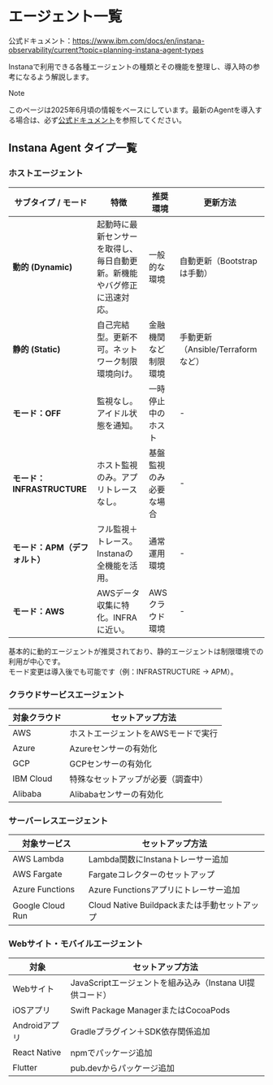 # エージェント一覧

公式ドキュメント：<https://www.ibm.com/docs/en/instana-observability/current?topic=planning-instana-agent-types>

Instanaで利用できる各種エージェントの種類とその機能を整理し、導入時の参考になるよう解説します。

> [!NOTE]  
> このページは2025年6月頃の情報をベースにしています。最新のAgentを導入する場合は、必ず[公式ドキュメント](https://www.ibm.com/docs/en/instana-observability/current?topic=planning-instana-agent-types)を参照してください。  

## Instana Agent タイプ一覧

### ホストエージェント

| サブタイプ / モード         | 特徴                                                                 | 推奨環境                     | 更新方法                             |
|----------------------------|----------------------------------------------------------------------|------------------------------|--------------------------------------|
| **動的 (Dynamic)**         | 起動時に最新センサーを取得し、毎日自動更新。新機能やバグ修正に迅速対応。 | 一般的な環境                 | 自動更新（Bootstrapは手動）         |
| **静的 (Static)**          | 自己完結型。更新不可。ネットワーク制限環境向け。                       | 金融機関など制限環境         | 手動更新（Ansible/Terraformなど）   |
| **モード：OFF**            | 監視なし。アイドル状態を通知。                                       | 一時停止中のホスト           | -                                    |
| **モード：INFRASTRUCTURE** | ホスト監視のみ。アプリトレースなし。                                 | 基盤監視のみ必要な場合       | -                                    |
| **モード：APM（デフォルト）** | フル監視＋トレース。Instanaの全機能を活用。                           | 通常運用環境                 | -                                    |
| **モード：AWS**            | AWSデータ収集に特化。INFRAに近い。                                   | AWSクラウド環境              | -                                    |

基本的に動的エージェントが推奨されており、静的エージェントは制限環境での利用が中心です。  
モード変更は導入後でも可能です（例：INFRASTRUCTURE → APM）。

### クラウドサービスエージェント

| 対象クラウド | セットアップ方法 |
|--------------|------------------|
| AWS          | ホストエージェントをAWSモードで実行 |
| Azure        | Azureセンサーの有効化 |
| GCP          | GCPセンサーの有効化 |
| IBM Cloud    | 特殊なセットアップが必要（調査中） |
| Alibaba      | Alibabaセンサーの有効化 |

### サーバーレスエージェント

| 対象サービス | セットアップ方法 |
|--------------|------------------|
| AWS Lambda   | Lambda関数にInstanaトレーサー追加 |
| AWS Fargate  | Fargateコレクターのセットアップ |
| Azure Functions | Azure Functionsアプリにトレーサー追加 |
| Google Cloud Run | Cloud Native Buildpackまたは手動セットアップ |

### Webサイト・モバイルエージェント

| 対象 | セットアップ方法 |
|------|------------------|
| Webサイト | JavaScriptエージェントを組み込み（Instana UI提供コード） |
| iOSアプリ | Swift Package ManagerまたはCocoaPods |
| Androidアプリ | Gradleプラグイン＋SDK依存関係追加 |
| React Native | npmでパッケージ追加 |
| Flutter | pub.devからパッケージ追加 |
